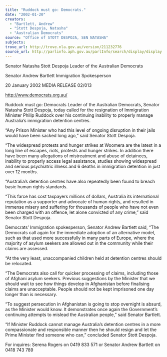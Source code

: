 ```yaml
---
title: "Ruddock must go: Democrats."
date: "2002-01-20"
creators:
  - "Bartlett, Andrew"
  - "Stott Despoja, Natasha"
  - "Australian Democrats"
source: "Office of STOTT DESPOJA, SEN NATASHA"
subjects:
trove_url: http://trove.nla.gov.au/version/211232776
source_url: http://parlinfo.aph.gov.au/parlInfo/search/display/display.w3p;query=Id%3A%22media/pressrel/9QR56%22
---
```


 Senator Natasha Stott Despoja  Leader of the Australian Democrats

 Senator Andrew Bartlett Immigration Spokesperson

 20 January 2002                     MEDIA RELEASE                                  02/013

 http://www.democrats.org.au/

 Ruddock must go: Democrats Leader of the Australian Democrats, Senator Natasha Stott Despoja, today called for the resignation of Immigration Minister Philip Ruddock over his continuing inability to properly manage Australia’s immigration detention centres.  

 “Any Prison Minister who had this level of ongoing disruption in their jails would have been sacked long ago,” said Senator Stott Despoja.  

 “The widespread protests and hunger strikes at Woomera are the latest in a long line of escapes, riots, protests and hunger strikes.  In addition there have been many allegations of mistreatment and abuse of detainees, inability to properly access legal assistance, studies showing widespread and serious psychiatric illness and 6 deaths in immigration detention in just over 12 months.  

 “Australia’s detention centres have also repeatedly been found to breach basic human rights standards.  

 “This farce has cost taxpayers millions of dollars, Australia its international reputation as a supporter and advocate of human rights, and resulted in immense misery and suffering for thousands of people who have not even been charged with an offence, let alone convicted of any crime,” said Senator Stott Despoja.  

 Democrats’ Immigration spokesperson, Senator Andrew Bartlett said, “The Democrats call again for the immediate adoption of an alternative model, such as that used more successfully in many parts of Europe, where the majority of asylum seekers are allowed out in the community while their claims are assessed.

 “At the very least, unaccompanied children held at detention centres should be relocated.  

 “The Democrats also call for quicker processing of claims, including those of Afghani asylum seekers. Previous suggestions by the Minister that we should wait to see how things develop in Afghanistan before finalising claims are unacceptable.  People should not be kept imprisoned one day longer than is necessary.  

 “To suggest persecution in Afghanistan is going to stop overnight is absurd, as the Minister would know.  It demonstrates once again the Government’s continuing attempts to mislead the Australian people,” said Senator Bartlett.

 “If Minister Ruddock cannot manage Australia’s detention centres in a more compassionate and responsible manner then he should resign and let the Prime Minister find someone who can,” concluded Senator Stott Despoja. 

 For inquires:  Serena Rogers on 0419 833 571 or Senator Andrew Bartlett on 0418 743 789

